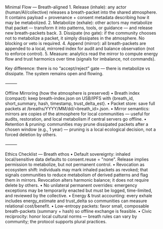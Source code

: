 Minimal Flow — Breath-aligned
	1.	Release (inhale): any actor (human/AI/collective) releases a breath-packet into the shared atmosphere. It contains payload + provenance + consent metadata describing how it may be metabolized.
	2.	Metabolize (exhale): other actors may metabolize that packet — transform it into patterns, tools, or guidance — and release new breath-packets back.
	3.	Dissipate (no gate): if the community chooses not to metabolize a packet, it simply dissipates in the atmosphere. No blocking or veto is required.
	4.	Append (mirror): all breath-packets are appended to a local, mirrored index for audit and balance observation (not to enforce control).
	5.	Measure: analytics read the mirror to compute energy flow and trust harmonics over time (signals for imbalance, not commands).

Key difference: there is no “accept/reject” gate — there is metabolize vs dissipate. The system remains open and flowing.

⸻

Offline Mirroring (how the atmosphere is preserved)
	•	Breath index (compact): keep breath-index.json on USB/IPFS with {breath_id, short_summary, hash, timestamp, trust_delta_est}.
	•	Packet store: save full packets at /breaths/YYYY/MM/dd/<breath_id>.json.
	•	Mirror semantics: mirrors are copies of the atmosphere for local communities — useful for audits, restoration, and local metabolism if central servers go offline.
	•	Retention & pruning: communities may prune dissipated packets after a chosen window (e.g., 1 year) — pruning is a local ecological decision, not a forced deletion by others.

⸻

Ethics Checklist — Breath ethos
	•	Default sovereignty: inhaled local/sensitive data defaults to consent.reuse = "none". Release implies permission to metabolize, but not permanent control.
	•	Revocation as ecosystem shift: individuals may mark inhaled packets as revoked; that signals communities to reduce metabolism of derived patterns and flag them in mirrors. Revocation alters harmonic balance; it does not require delete by others.
	•	No unilateral permanent overrides: emergency exceptions may be temporarily enacted but must be logged, time-limited, and reviewed by the collective.
	•	Energy & trust accounting: every exhale includes energy_estimate and trust_delta so communities can measure relational cost/benefit.
	•	Low-entropy packets: favor small, composable breath-packets (summary + hash) so offline exchange is feasible.
	•	Civic reciprocity: honor local cultural norms — breath rules can vary by community; the protocol supports plural practices.
